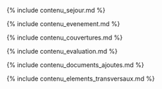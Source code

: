 {% include contenu_sejour.md %}

{% include contenu_evenement.md %}

{% include contenu_couvertures.md %}

{% include contenu_evaluation.md %}

{% include contenu_documents_ajoutes.md %}

{% include contenu_elements_transversaux.md %}
